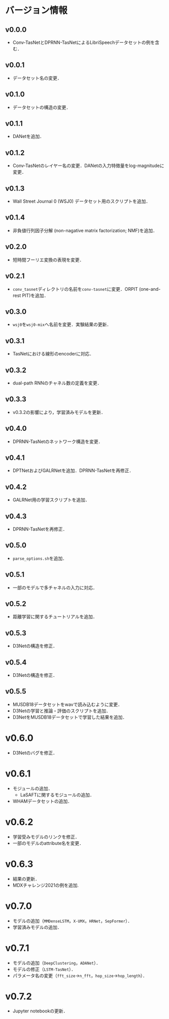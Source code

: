 # バージョン情報
## v0.0.0
- Conv-TasNetとDPRNN-TasNetによるLibriSpeechデータセットの例を含む．

## v0.0.1
- データセット名の変更．

## v0.1.0
- データセットの構造の変更．

## v0.1.1
- DANetを追加．

## v0.1.2
- Conv-TasNetのレイヤー名の変更．DANetの入力特徴量をlog-magnitudeに変更．

## v0.1.3
- Wall Street Journal 0 (WSJ0) データセット用のスクリプトを追加．

## v0.1.4
- 非負値行列因子分解 (non-nagative matrix factorization; NMF)を追加．

## v0.2.0
- 短時間フーリエ変換の表現を変更．

## v0.2.1
- `conv_tasnet`ディレクトリの名前を`conv-tasnet`に変更．ORPIT (one-and-rest PIT)を追加．

## v0.3.0
- `wsj0`を`wsj0-mix`へ名前を変更．実験結果の更新．

## v0.3.1
- TasNetにおける線形のencoderに対応．

## v0.3.2
- dual-path RNNのチャネル数の定義を変更．

## v0.3.3
- v0.3.2の影響により，学習済みモデルを更新．

## v0.4.0
- DPRNN-TasNetのネットワーク構造を変更．

## v0.4.1
- DPTNetおよびGALRNetを追加．DPRNN-TasNetを再修正．

## v0.4.2
- GALRNet用の学習スクリプトを追加．

## v0.4.3
- DPRNN-TasNetを再修正．

## v0.5.0
- `parse_options.sh`を追加．

## v0.5.1
- 一部のモデルで多チャネルの入力に対応．

## v0.5.2
- 距離学習に関するチュートリアルを追加．

## v0.5.3
- D3Netの構造を修正．

## v0.5.4
- D3Netの構造を修正．

## v0.5.5
- MUSDB18データセットをwavで読み込むように変更．
- D3Netの学習と推論・評価のスクリプトを追加．
- D3NetをMUSDB18データセットで学習した結果を追加．

# v0.6.0
- D3Netのバグを修正．

# v0.6.1
- モジュールの追加．
  - LaSAFTに関するモジュールの追加．
- WHAMデータセットの追加．

# v0.6.2
- 学習受みモデルのリンクを修正．
- 一部のモデルのattribute名を変更．

# v0.6.3
- 結果の更新．
- MDXチャレンジ2021の例を追加.

# v0.7.0
- モデルの追加（`MMDenseLSTM`，`X-UMX`，`HRNet`，`SepFormer`）．
- 学習済みモデルの追加．

# v0.7.1
- モデルの追加（`DeepClustering`，`ADANet`）．
- モデルの修正（`LSTM-TasNet`）．
- パラメータ名の変更（`fft_size`->`n_fft`，`hop_size`->`hop_length`）．

# v0.7.2
- Jupyter notebookの更新．